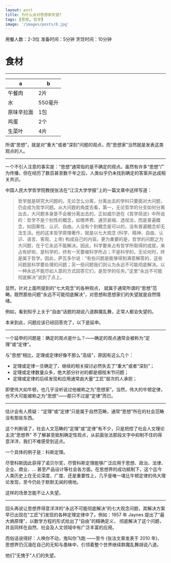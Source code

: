 ```yaml
---
layout: post
title: 为什么会对思想家失望?
tags: [思想, 哲学]
image: '/images/posts/8.jpg'
---
```


用餐人数：2-3位 准备时间：5分钟 烹饪时间：10分钟

# 食材
----
a|b
-|-
午餐肉|2片
水|550毫升
原味辛拉面|1包
鸡蛋|2个
生菜叶|4片

所谓“思想”，就是对“重大”或者“深刻”问题的观点，而“思想家”当然就是发表这类观点的人。

----

一个不引人注意的事实是：“思想”通常指的是不确定的观点。虽然有许多“思想”广为传播，但在经历了数百甚至数千年之后，人类似乎仍未找到确定的答案并达成相关共识。

中国人民大学哲学院教授张法在“江汉大学学报”上的一篇文章中这样写道：

> 哲学就是研究大问题的。无论怎么分离，分离出去的学科只要面对大问题，仍会成为哲学问题。从大问题的角度去看，第一，无论哲学的分支如何分离出去，大问题本身是不会被分离出去的。正如威尔逊在《哲学简说》中所说的：哲学不是个别性的概念，如赡养费、通货紧缩、透视法，而是普遍概念，如因果性、认识、自由。人没有个别概念是可以的，没有普遍概念却无法生活。他的这本哲学原理著作，就是以七大观念 (科学、精神、自由、认识、语言、客观、上帝) 构成自己的内容。更为重要的是，哲学的问题之为大问题，在于它永远不能解决。因此，科学要来占有哲学所取得的成就，来占有好啦，是科学的，终有一天要被科学所占；不是科学的，无论何时，终是属于哲学。因此，萨瓦多尔说：“有些问题是能够得到满意解答的，这些问题是科学要处理的问题；另一些问题我们则认为永远不可能彻底解决。以一种永远不能尽如人意的方式回答它们，是哲学的任务。”这里“永远不可能彻底解决”说到了点上。

显然，针对上面所提到的“七大观念”的各种观点， 就属于通常所谓的“思想”范畴。既然那些问题“永远不可能彻底解决”，对思想和思想家们的失望就是自然情绪。

例如，看到知乎上关于“自由”话题的胡说八道群魔乱舞，正常人都会失望的。

本来到此，问题应该已经回答完了，以下是延申。

****

一个延申的问题是：确定的观点是什么？——确定的观点通常会被称为“定理”或“定律”。

与“思想”相比，定理或定律好像不那么“高级”，原因有这么几个：

* 定理或定律一旦确定了，继续的相关探讨必然失去了“重大”或者“深刻”；
* 定理或定律数量众多，绝大部分针对的都是细枝末节问题；
* 定理或定律的后续发现和应用通常由大量“工匠”层次的人承担；

即使伟大如牛顿，也几乎没听说过他被称之为“思想家”。当然，伟大的牛顿定律，也不大可能被称之为“思想”——那只不过是“定律”而已。

****

估计会有人质疑：“定理”或“定律”只是属于自然范畴，通常“思想”所在的社会范畴没有那些东西。

这个判断错了，社会人文范畴的“定理”或“定律”有不少，只是把控了社会人文理论主流“思想界” 不了解甚至抵制确定性观点，从前面张法那段文字中抑制不住的得意洋洋，我们不难感受到这点。

一个具体的例子是：科斯定理。

尽管科斯因此获得了诺贝尔奖，尽管科斯定理能够广泛应用于思想、政治、法律、企业、商业、... 甚至产品设计等社会各方面。在思想界的成功抵制下，这个迄今人类历史上在无论深度、广度、还是重要性上，几乎是唯一堪比牛顿定律的伟大理论发现，至今仍处于默默无闻的境地。

这样的场景怎能不让人失望。

****

回头再说让思想界得意洋洋的“永远不可能彻底解决”的七大观念问题，其解决方案早已出现在“工匠”们发现的各种定理定律中了。例如：1957 年 Jaynes 提出了“最大熵原理”，以数学方程的形式给出了“自由”的精确定义， 彻底解决了这个问题，并且同样在自然、社会及人文领域中有广泛丰富的应用。

而俗话说得好：人唤你不动，鬼叫你飞跑 ——至今 (张法文章发表于 2010 年)，思想界仍沉湎在自己的无知与愚昧中，引领着整个世界继续群魔乱舞胡说八道。

他们“无愧于”人们的失望。
